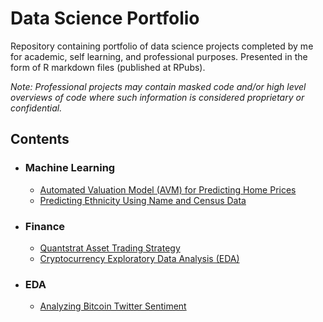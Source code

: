 # Data Science Portfolio
Repository containing portfolio of data science projects completed by me for academic, self learning, and professional purposes. Presented in the form of R markdown files (published at RPubs).

*Note: Professional projects may contain masked code and/or high level overviews of code where such information is considered proprietary or confidential.*

## Contents
* ### Machine Learning
  * [Automated Valuation Model (AVM) for Predicting Home Prices](http://rpubs.com/jwcb1025/AVM)
  * [Predicting Ethnicity Using Name and Census Data](http://rpubs.com/jwcb1025/est_ethnicity)
* ### Finance
  * [Quantstrat Asset Trading Strategy](http://rpubs.com/jwcb1025/quantstrat_trading_strategy)
  * [Cryptocurrency Exploratory Data Analysis (EDA)](http://rpubs.com/jwcb1025/crypto_eda)
* ### EDA
  * [Analyzing Bitcoin Twitter Sentiment](http://rpubs.com/jwcb1025/BTC_twitter_sentiment)
